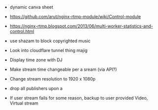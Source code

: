 - dynamic canva sheet

- https://github.com/arut/nginx-rtmp-module/wiki/Control-module
- https://nginx-rtmp.blogspot.com/2013/06/multi-worker-statistics-and-control.html

- use shazam to block copyrighted music
- Look into cloudflare tunnel thing majig
- Display time zone with DJ
- Make stream time changeable per a sream (via API?)

- Change stream resolution to 1920 x 1080p
- drop all publishers upon a 

- If user stream fails for some reason, backup to user provided Video, Virtual stream

